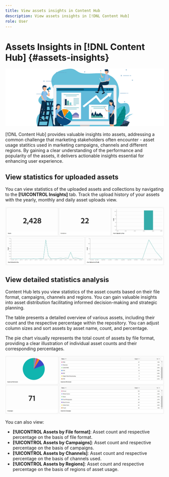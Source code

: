 ```yaml
---
title: View assets insights in Content Hub
description: View assets insights in [!DNL Content Hub]
role: User
---
```

# Assets Insights in [!DNL Content Hub] {#assets-insights}

 ![Assets insights](assets/asset-insights-banner.jpg)

[!DNL Content Hub] provides valuable insights into assets, addressing a common challenge that marketing stakeholders often encounter - asset usage statitics used in marketing campaigns, channels and different regions. By gaining a clear understanding of the performance and popularity of the assets, it delivers actionable insights essential for enhancing user experience.

## View statistics for uploaded assets

You can view statistics of the uploaded assets and collections by navigating to the **[!UICONTROL Insights]** tab. Track the upload history of your assets with the yearly, monthly and daily asset uploads view.
   
   ![Upload assets statistics](assets/assets-insights.jpg)

<!-- You can track the upload history of your assets over the past 30 days or gain a more comprehensive view with data spanning the last 12 months. This feature enables you to evaluate the upload count of assets.  -->

<!-- Go to the **[!UICONTROL [!DNL Insights]]** tab.

2. Select the desired time frame to view the statistics; you can opt for either last 30 days or last 12 months.

Data for the selected time frame is displayed, including the upload count for the specified duration. -->

## View detailed statistics analysis

Content Hub lets you view statistics of the asset counts based on their file format, campaigns, channels and regions. You can gain valuable insights into asset distribution facilitating informed decision-making and strategic planning.

The table presents a detailed overview of various assets, including their count and the respective percentage within the repository. You can adjust column sizes and sort assets by asset name, count, and percentage.

The pie chart visually represents the total count of assets by file format, providing a clear illustration of individual asset counts and their corresponding percentages.

 ![Asset count by asset type statistics](assets/insights-categorial-view.jpg)

You can also view:

* **[!UICONTROL Assets by File format]**: Asset count and respective percentage on the basis of file format.
* **[!UICONTROL Assets by Campaigns]**: Asset count and respective percentage on the basis of campaigns.
* **[!UICONTROL Assets by Channels]**: Asset count and respective percentage on the basis of channels used.
* **[!UICONTROL Assets by Regions]**: Asset count and respective percentage on the basis of regions of asset usage.

